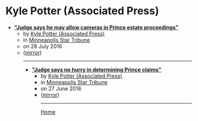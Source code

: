# Kyle Potter (Associated Press)

 - [**"Judge says he may allow cameras in Prince estate proceedings"**](https://www.startribune.com/media-groups-argue-for-access-in-prince-estate-case/388534361/)<ul><li>by [Kyle Potter (Associated Press)](../../../authors/associated-press/kyle-potter/index.md)</li><li>in [Minneapolis Star Tribune](https://www.startribune.com/)</li><li>on 28 July 2016</li><li>([mirror](https://web.archive.org/web/*/https://www.startribune.com/media-groups-argue-for-access-in-prince-estate-case/388534361/))</li><ul>

----

 - [**"Judge says no hurry in determining Prince claims"**](https://www.startribune.com/prince-estate-case-heads-back-to-minnesota-courtroom/384482541/)<ul><li>by [Kyle Potter (Associated Press)](../../../authors/associated-press/kyle-potter/index.md)</li><li>in [Minneapolis Star Tribune](https://www.startribune.com/)</li><li>on 27 June 2016</li><li>([mirror](https://web.archive.org/web/*/https://www.startribune.com/prince-estate-case-heads-back-to-minnesota-courtroom/384482541/))</li><ul>

----

[Home](../index.md)
